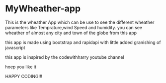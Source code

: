 # MyWheather-app

This is the wheather App which can be use to see the different wheather parameters like Temprature,wind Speed and humidity.
you can see wheather of almost any city and town of the globe from this app

this app is made using bootstrap and rapidapi with little added granishing of javascript

this app is inspired by the codewithharry youtube channel

hoep you like it

HAPPY CODING!!!
